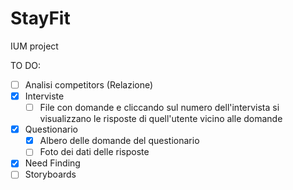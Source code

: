 # StayFit
IUM project 

TO DO:
  - [ ] Analisi competitors (Relazione)
  - [x] Interviste
      - [ ] File con domande e cliccando sul numero dell'intervista si visualizzano le risposte di quell'utente vicino alle domande
  - [x] Questionario
      - [x] Albero delle domande del questionario
      - [ ] Foto dei dati delle risposte
  - [x] Need Finding
  - [ ] Storyboards

